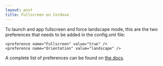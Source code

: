 ```yaml
---
layout: post
title: Fullscreen on Cordova
---
```


To launch and app fullscreen and force landscape mode, this are 
the two preferences that needs to be added in the config.xml file:

```
<preference name="Fullscreen" value="true" />
<preference name="Orientation" value="landscape" />
```

A complete list of preferences can be found on [the docs][configxml].

[configxml]: https://cordova.apache.org/docs/en/latest/config_ref/
